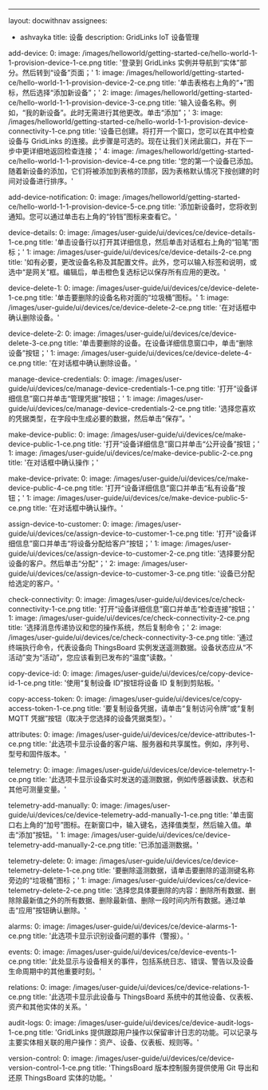 ---
layout: docwithnav
assignees:
- ashvayka
title: 设备
description: GridLinks IoT 设备管理

add-device:
    0:
        image: /images/helloworld/getting-started-ce/hello-world-1-1-provision-device-1-ce.png
        title: '登录到 GridLinks 实例并导航到“实体”部分。然后转到“设备”页面；'
    1:
        image: /images/helloworld/getting-started-ce/hello-world-1-1-provision-device-2-ce.png
        title: '单击表格右上角的“+”图标，然后选择“添加新设备”；'
    2:
        image: /images/helloworld/getting-started-ce/hello-world-1-1-provision-device-3-ce.png
        title: '输入设备名称。例如，“我的新设备”。此时无需进行其他更改。单击“添加”；'
    3:
        image: /images/helloworld/getting-started-ce/hello-world-1-1-provision-device-connectivity-1-ce.png
        title: '设备已创建。将打开一个窗口，您可以在其中检查设备与 GridLinks 的连接。此步骤是可选的。现在让我们关闭此窗口，并在下一步中更详细地返回检查连接；'
    4:
        image: /images/helloworld/getting-started-ce/hello-world-1-1-provision-device-4-ce.png
        title: '您的第一个设备已添加。随着新设备的添加，它们将被添加到表格的顶部，因为表格默认情况下按创建的时间对设备进行排序。'

add-device-notification:
    0:
        image: /images/helloworld/getting-started-ce/hello-world-1-1-provision-device-5-ce.png
        title: '添加新设备时，您将收到通知。您可以通过单击右上角的“铃铛”图标来查看它。'

device-details:
    0:
        image: /images/user-guide/ui/devices/ce/device-details-1-ce.png
        title: '单击设备行以打开其详细信息，然后单击对话框右上角的“铅笔”图标；'
    1:
        image: /images/user-guide/ui/devices/ce/device-details-2-ce.png
        title: '如有必要，更改设备名称及其配置文件。此外，您可以输入标签和说明，或选中“是网关”框。编辑后，单击橙色复选标记以保存所有应用的更改。'

device-delete-1:
    0:
        image: /images/user-guide/ui/devices/ce/device-delete-1-ce.png
        title: '单击要删除的设备名称对面的“垃圾桶”图标。'
    1:
        image: /images/user-guide/ui/devices/ce/device-delete-2-ce.png
        title: '在对话框中确认删除设备。'

device-delete-2:
    0:
        image: /images/user-guide/ui/devices/ce/device-delete-3-ce.png
        title: '单击要删除的设备。在设备详细信息窗口中，单击“删除设备”按钮；'
    1:
        image: /images/user-guide/ui/devices/ce/device-delete-4-ce.png
        title: '在对话框中确认删除设备。'

manage-device-credentials:
    0:
        image: /images/user-guide/ui/devices/ce/manage-device-credentials-1-ce.png
        title: '打开“设备详细信息”窗口并单击“管理凭据”按钮；'
    1:
        image: /images/user-guide/ui/devices/ce/manage-device-credentials-2-ce.png
        title: '选择您喜欢的凭据类型，在字段中生成必要的数据，然后单击“保存”。'

make-device-public:
    0:
        image: /images/user-guide/ui/devices/ce/make-device-public-1-ce.png
        title: '打开“设备详细信息”窗口并单击“公开设备”按钮；'
    1:
        image: /images/user-guide/ui/devices/ce/make-device-public-2-ce.png
        title: '在对话框中确认操作；'

make-device-private: 
    0:
        image: /images/user-guide/ui/devices/ce/make-device-public-4-ce.png
        title: '打开“设备详细信息”窗口并单击“私有设备”按钮；'
    1:
        image: /images/user-guide/ui/devices/ce/make-device-public-5-ce.png
        title: '在对话框中确认操作。'

assign-device-to-customer:
    0:
        image: /images/user-guide/ui/devices/ce/assign-device-to-customer-1-ce.png
        title: '打开“设备详细信息”窗口并单击“将设备分配给客户”按钮；'
    1:
        image: /images/user-guide/ui/devices/ce/assign-device-to-customer-2-ce.png
        title: '选择要分配设备的客户。然后单击“分配”；'
    2:
        image: /images/user-guide/ui/devices/ce/assign-device-to-customer-3-ce.png
        title: '设备已分配给选定的客户。'

check-connectivity:
    0:
        image: /images/user-guide/ui/devices/ce/check-connectivity-1-ce.png
        title: '打开“设备详细信息”窗口并单击“检查连接”按钮；'
    1:
        image: /images/user-guide/ui/devices/ce/check-connectivity-2-ce.png
        title: '选择消息传递协议和您的操作系统，然后复制命令；'
    2:
        image: /images/user-guide/ui/devices/ce/check-connectivity-3-ce.png
        title: '通过终端执行命令，代表设备向 ThingsBoard 实例发送遥测数据。设备状态应从“不活动”变为“活动”，您应该看到已发布的“温度”读数。'

copy-device-id:
    0:
        image: /images/user-guide/ui/devices/ce/copy-device-id-1-ce.png
        title: '使用“复制设备 ID”按钮将设备 ID 复制到剪贴板。'

copy-access-token:
    0:
        image: /images/user-guide/ui/devices/ce/copy-access-token-1-ce.png
        title: '要复制设备凭据，请单击“复制访问令牌”或“复制 MQTT 凭据”按钮（取决于您选择的设备凭据类型）。'

attributes:
    0:
        image: /images/user-guide/ui/devices/ce/device-attributes-1-ce.png
        title: '此选项卡显示设备的客户端、服务器和共享属性。例如，序列号、型号和固件版本。'

telemetry:
    0:
        image: /images/user-guide/ui/devices/ce/device-telemetry-1-ce.png
        title: '此选项卡显示设备实时发送的遥测数据，例如传感器读数、状态和其他可测量变量。'

telemetry-add-manually:
    0:
        image: /images/user-guide/ui/devices/ce/device-telemetry-add-manually-1-ce.png
        title: '单击窗口右上角的“加号”图标。在新窗口中，输入键名，选择值类型，然后输入值。单击“添加”按钮。'
    1:
        image: /images/user-guide/ui/devices/ce/device-telemetry-add-manually-2-ce.png
        title: '已添加遥测数据。'

telemetry-delete:
    0:
        image: /images/user-guide/ui/devices/ce/device-telemetry-delete-1-ce.png
        title: '要删除遥测数据，请单击要删除的遥测键名称旁边的“垃圾桶”图标；'
    1:
        image: /images/user-guide/ui/devices/ce/device-telemetry-delete-2-ce.png
        title: '选择您具体要删除的内容：删除所有数据、删除除最新值之外的所有数据、删除最新值、删除一段时间内所有数据。通过单击“应用”按钮确认删除。'

alarms:
    0:
        image: /images/user-guide/ui/devices/ce/device-alarms-1-ce.png
        title: '此选项卡显示识别设备问题的事件（警报）。'

events:
    0:
        image: /images/user-guide/ui/devices/ce/device-events-1-ce.png
        title: '此处显示与设备相关的事件，包括系统日志、错误、警告以及设备生命周期中的其他重要时刻。'

relations:
    0:
        image: /images/user-guide/ui/devices/ce/device-relations-1-ce.png
        title: '此选项卡显示此设备与 ThingsBoard 系统中的其他设备、仪表板、资产和其他实体的关系。'

audit-logs:
    0:
        image: /images/user-guide/ui/devices/ce/device-audit-logs-1-ce.png
        title: 'GridLinks 提供跟踪用户操作以保留审计日志的功能。可以记录与主要实体相关联的用户操作：资产、设备、仪表板、规则等。'

version-control:
    0:
        image: /images/user-guide/ui/devices/ce/device-version-control-1-ce.png
        title: 'ThingsBoard 版本控制服务提供使用 Git 导出和还原 ThingsBoard 实体的功能。'